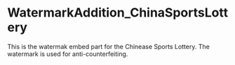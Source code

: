 # WatermarkAddition_ChinaSportsLottery
This is the watermak embed part for the Chinease Sports Lottery.
The watermark is used for anti-counterfeiting.
